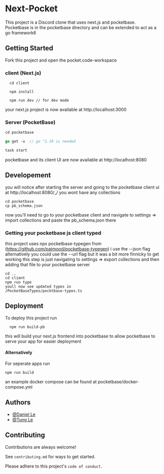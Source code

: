 # Next-Pocket
This project is a Discord clone that uses next.js and pocketbase. Pocketbase is in the pocketbase directory and can be extended to act as a go framework6


## Getting Started

Fork this project and open the pocket.code-workspace

### client (Next.js)
```node
  cd client

  npm install
  
  npm run dev // for dev mode
```
your next.js project is now available at http://localhost:3000
### Server (PocketBase)
```go
cd pocketbase

go get -u  // go ^1.19 is needed

task start
```
pocketbase and its client UI are now available at http://localhost:8080
## Developement
you will notice after starting the server and going to the pocketbase client ui
at http://localhost:8080/_/ you wont have any collections
```
cd pocketbase
cp pb_schema.json

```
now you'll need to go to your pocketbase client and navigate to settings => import collections and paste the pb_schema.json there

### Getting your pocketbase js client typed
this project uses npx pocketbase-typegen from (https://github.com/patmood/pocketbase-typegen)
i use the --json flag alternatively you could use the --url flag but it was a bit more finnicky to get working
this step is just navigating to settings => export collections and then adding that file to your pocketbase server
```
cd .. 
cd client
npm run type
youll now see updated types in
/PocketBaseTypes/pocktbase-types.ts
```
## Deployment

To deploy this project run

```node
  npm run build-pb
```
this will build your next.js frontend into pocketbase to allow pocketbase to serve your app for easier deployment

#### Alternatively

For seperate apps run

```node
npm run build
```

an example docker compose can be found at pocketbase/docker-compose.yml 




## Authors

- [@Daniel Le](https://www.github.com/daniel-le97)
- [@Tung Le](https://www.github.com/TungLe0319)


## Contributing

Contributions are always welcome!

See `contributing.md` for ways to get started.

Please adhere to this project's `code of conduct`.
